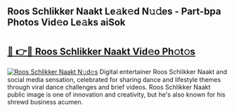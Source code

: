 ## Roos Schlikker Naakt Le𝚊k𝚎d N𝚞𝚍es - Part-bpa Photos Vid𝚎o Le𝚊ks aiSok

# <h2><a href="http://fb12w5.evod.top/?m=Roos+Schlikker+Naakt">🔗 👉🔴 Roos Schlikker Naakt Vid𝚎o Ph𝚘t𝚘s</a></h2>

[![Roos Schlikker Naakt N𝚞d𝚎s](https://i.imgur.com/8V9OHl7.gif)](http://fb12w5.evod.top/?m=Roos+Schlikker+Naakt)
Digital entertainer Roos Schlikker Naakt and social media sensation, celebrated for sharing dance and lifestyle themes through viral dance challenges and brief videos. Roos Schlikker Naakt public image is one of innovation and creativity, but he's also known for his shrewd business acumen. 
